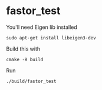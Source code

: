 # fastor_test

You'll need Eigen lib installed

```
sudo apt-get install libeigen3-dev

```

Build this with

```
cmake -B build
```

Run

```
./build/fastor_test
```

